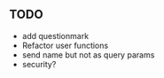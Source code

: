 ## TODO


- add questionmark
- Refactor user functions
- send name but not as query params
- security? 